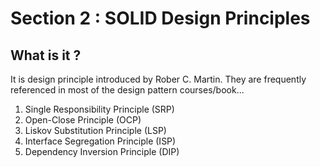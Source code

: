 # Section 2 : SOLID Design Principles

## What is it ? 

It is design principle introduced by Rober C. Martin. They are frequently referenced in most of the design pattern courses/book...

1. Single Responsibility Principle (SRP)
2. Open-Close Principle (OCP)
3. Liskov Substitution Principle (LSP)
4. Interface Segregation Principle (ISP)
5. Dependency Inversion Principle (DIP)

